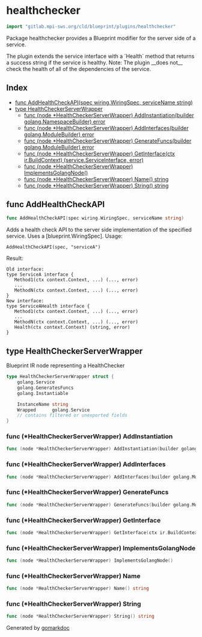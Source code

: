 <!-- Code generated by gomarkdoc. DO NOT EDIT -->

# healthchecker

```go
import "gitlab.mpi-sws.org/cld/blueprint/plugins/healthchecker"
```

Package healthchecker provides a Blueprint modifier for the server side of a service.

The plugin extends the service interface with a \`Health\` method that returns a success string if the service is healthy. Note: The plugin \_\_does not\_\_ check the health of all of the dependencies of the service.

## Index

- [func AddHealthCheckAPI\(spec wiring.WiringSpec, serviceName string\)](<#AddHealthCheckAPI>)
- [type HealthCheckerServerWrapper](<#HealthCheckerServerWrapper>)
  - [func \(node \*HealthCheckerServerWrapper\) AddInstantiation\(builder golang.NamespaceBuilder\) error](<#HealthCheckerServerWrapper.AddInstantiation>)
  - [func \(node \*HealthCheckerServerWrapper\) AddInterfaces\(builder golang.ModuleBuilder\) error](<#HealthCheckerServerWrapper.AddInterfaces>)
  - [func \(node \*HealthCheckerServerWrapper\) GenerateFuncs\(builder golang.ModuleBuilder\) error](<#HealthCheckerServerWrapper.GenerateFuncs>)
  - [func \(node \*HealthCheckerServerWrapper\) GetInterface\(ctx ir.BuildContext\) \(service.ServiceInterface, error\)](<#HealthCheckerServerWrapper.GetInterface>)
  - [func \(node \*HealthCheckerServerWrapper\) ImplementsGolangNode\(\)](<#HealthCheckerServerWrapper.ImplementsGolangNode>)
  - [func \(node \*HealthCheckerServerWrapper\) Name\(\) string](<#HealthCheckerServerWrapper.Name>)
  - [func \(node \*HealthCheckerServerWrapper\) String\(\) string](<#HealthCheckerServerWrapper.String>)


<a name="AddHealthCheckAPI"></a>
## func AddHealthCheckAPI

```go
func AddHealthCheckAPI(spec wiring.WiringSpec, serviceName string)
```

Adds a health check API to the server side implementation of the specified service. Uses a \[blueprint.WiringSpec\]. Usage:

```
AddHealthCheckAPI(spec, "serviceA")
```

Result:

```
Old interface:
type ServiceA interface {
   Method1(ctx context.Context, ...) (..., error)
   ...
   MethodN(ctx context.Context, ...) (..., error)
}
New interface:
type ServiceAHealth interface {
   Method1(ctx context.Context, ...) (..., error)
   ...
   MethodN(ctx context.Context, ...) (..., error)
   Health(ctx context.Context) (string, error)
}
```

<a name="HealthCheckerServerWrapper"></a>
## type HealthCheckerServerWrapper

Blueprint IR node representing a HealthChecker

```go
type HealthCheckerServerWrapper struct {
    golang.Service
    golang.GeneratesFuncs
    golang.Instantiable

    InstanceName string
    Wrapped      golang.Service
    // contains filtered or unexported fields
}
```

<a name="HealthCheckerServerWrapper.AddInstantiation"></a>
### func \(\*HealthCheckerServerWrapper\) AddInstantiation

```go
func (node *HealthCheckerServerWrapper) AddInstantiation(builder golang.NamespaceBuilder) error
```



<a name="HealthCheckerServerWrapper.AddInterfaces"></a>
### func \(\*HealthCheckerServerWrapper\) AddInterfaces

```go
func (node *HealthCheckerServerWrapper) AddInterfaces(builder golang.ModuleBuilder) error
```



<a name="HealthCheckerServerWrapper.GenerateFuncs"></a>
### func \(\*HealthCheckerServerWrapper\) GenerateFuncs

```go
func (node *HealthCheckerServerWrapper) GenerateFuncs(builder golang.ModuleBuilder) error
```



<a name="HealthCheckerServerWrapper.GetInterface"></a>
### func \(\*HealthCheckerServerWrapper\) GetInterface

```go
func (node *HealthCheckerServerWrapper) GetInterface(ctx ir.BuildContext) (service.ServiceInterface, error)
```



<a name="HealthCheckerServerWrapper.ImplementsGolangNode"></a>
### func \(\*HealthCheckerServerWrapper\) ImplementsGolangNode

```go
func (node *HealthCheckerServerWrapper) ImplementsGolangNode()
```



<a name="HealthCheckerServerWrapper.Name"></a>
### func \(\*HealthCheckerServerWrapper\) Name

```go
func (node *HealthCheckerServerWrapper) Name() string
```



<a name="HealthCheckerServerWrapper.String"></a>
### func \(\*HealthCheckerServerWrapper\) String

```go
func (node *HealthCheckerServerWrapper) String() string
```



Generated by [gomarkdoc](<https://github.com/princjef/gomarkdoc>)
